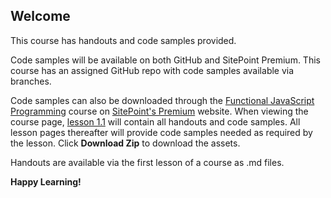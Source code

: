 ## Welcome
This course has handouts and code samples provided.

Code samples will be available on both GitHub and SitePoint Premium. This course has an assigned GitHub repo with code samples available via branches. 

Code samples can also be downloaded through the [Functional JavaScript Programming](https://www.sitepoint.com/premium/courses/functional-javascript-programming-2922) course on [SitePoint's Premium](https://sitepoint.com/premium) website. When viewing the course page, [lesson 1.1](https://github.com/learnable-content/functional-javascript-course/tree/lesson1.1) will contain all handouts and code samples. All lesson pages thereafter will provide code samples needed as required by the lesson. Click **Download Zip** to download the assets.

Handouts are available via the first lesson of a course as .md files.

**Happy Learning!**